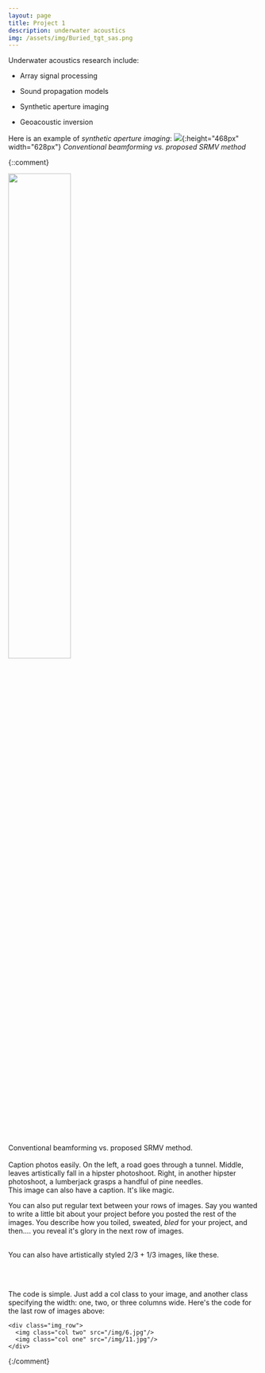 ```yaml
---
layout: page
title: Project 1
description: underwater acoustics
img: /assets/img/Buried_tgt_sas.png
---
```


Underwater acoustics research include:

* Array signal processing

* Sound propagation models

* Synthetic aperture imaging

* Geoacoustic inversion

Here is an example of *synthetic aperture imaging*:
![](../../assets/img/resolution_comp_and_images_1.png){:height="468px" width="628px"}
*Conventional beamforming vs. proposed SRMV method*

{::comment}

<div class="img_row">
    <img class="col three" src="{{ site.baseurl }}assets/img/resolution_comp_and_images_1.png" alt="" title="example image" style="width: 50%; height: 50%"/>
</div>
<div class="col three caption">
    Conventional beamforming vs. proposed SRMV method.
</div>

<div class="img_row">
    <img class="col one" src="{{ site.baseurl }}/assets/img/1.jpg" alt="" title="example image"/>
    <img class="col one" src="{{ site.baseurl }}/assets/img/2.jpg" alt="" title="example image"/>
    <img class="col one" src="{{ site.baseurl }}/assets/img/3.jpg" alt="" title="example image"/>
</div>
<div class="col three caption">
    Caption photos easily. On the left, a road goes through a tunnel. Middle, leaves artistically fall in a hipster photoshoot. Right, in another hipster photoshoot, a lumberjack grasps a handful of pine needles.
</div>
<div class="img_row">
    <img class="col three" src="{{ site.baseurl }}/assets/img/5.jpg" alt="" title="example image"/>
</div>
<div class="col three caption">
    This image can also have a caption. It's like magic.
</div>

You can also put regular text between your rows of images. Say you wanted to write a little bit about your project before you posted the rest of the images. You describe how you toiled, sweated, *bled* for your project, and then.... you reveal it's glory in the next row of images.


<div class="img_row">
    <img class="col two" src="{{ site.baseurl }}/assets/img/6.jpg" alt="" title="example image"/>
    <img class="col one" src="{{ site.baseurl }}/assets/img/11.jpg" alt="" title="example image"/>
</div>
<div class="col three caption">
    You can also have artistically styled 2/3 + 1/3 images, like these.
</div>


<br/><br/>


The code is simple. Just add a col class to your image, and another class specifying the width: one, two, or three columns wide. Here's the code for the last row of images above:

    <div class="img_row">
      <img class="col two" src="/img/6.jpg"/>
      <img class="col one" src="/img/11.jpg"/>
    </div>
{:/comment}